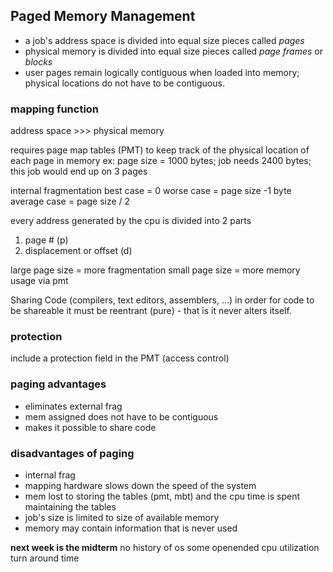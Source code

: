 ## Paged Memory Management
- a job's address space is divided into equal size pieces called *pages*
- physical memory is divided into equal size pieces called *page frames* or *blocks*
- user pages remain logically contiguous when loaded into memory; physical locations do not have to be contiguous.

### mapping function
address space >>> physical memory

requires page map tables (PMT) to keep track of the physical location of each page in memory
ex: page size = 1000 bytes; job needs 2400 bytes; this job would end up on 3 pages

internal fragmentation
best case = 0
worse case = page size -1 byte
average case = page size / 2

every address generated by the cpu is divided into 2 parts
1. page # (p)
2. displacement or offset (d)

large page size = more fragmentation
small page size = more memory usage via pmt

Sharing Code (compilers, text editors, assemblers, ...)
in order for code to be shareable it must be reentrant (pure) - that is it never alters itself.

### protection
include a protection field in the PMT (access control)

### paging advantages
- eliminates external frag
- mem assigned does not have to be contiguous
- makes it possible to share code

### disadvantages of paging
- internal frag
- mapping hardware slows down the speed of the system
- mem lost to storing the tables (pmt, mbt) and the cpu time is spent maintaining the tables
- job's size is limited to size of available memory
- memory may contain information that is never used

**next week is the midterm**
no history of os
some openended
cpu utilization
turn around time






